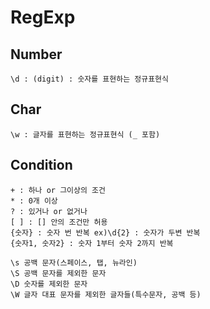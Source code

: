 # RegExp

## Number

```
\d : (digit) : 숫자를 표현하는 정규표현식
```

## Char

```
\w : 글자를 표현하는 정규표현식 (_ 포함)
```

## Condition

```
+ : 하나 or 그이상의 조건
* : 0개 이상
? : 있거나 or 없거나
[ ] : [] 안의 조건만 허용
{숫자} : 숫자 번 반복 ex)\d{2} : 숫자가 두변 반복
{숫자1, 숫자2} : 숫자 1부터 숫자 2까지 반복
```

```
\s 공백 문자(스페이스, 탭, 뉴라인)
\S 공백 문자를 제외한 문자
\D 숫자를 제외한 문자
\W 글자 대표 문자를 제외한 글자들(특수문자, 공백 등)
```
